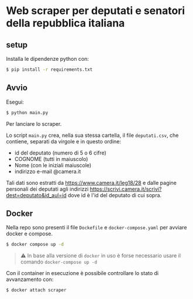 
# Web scraper per deputati e senatori della repubblica italiana

## setup

Installa le dipendenze python con:

```bash
$ pip install -r requirements.txt
```

## Avvio

Esegui:

```bash
$ python main.py
```

Per lanciare lo scraper.

Lo script `main.py` crea, nella sua stessa cartella, il file `deputati.csv`, che contiene, separati da virgole e in questo ordine:
- id del deputato (numero di 5 o 6 cifre)
- COGNOME (tutti in maiuscolo)
- Nome (con le iniziali maiuscole)
- indirizzo e-mail @camera.it

Tali dati sono estratti da https://www.camera.it/leg18/28 e dalle pagine personali dei deputati agli indirizzi https://scrivi.camera.it/scrivi?dest=deputato&id_aul=id dove id è l'id del deputato di cui sopra.

## Docker

Nella repo sono presenti il file `Dockefile` e `docker-compose.yaml` per avviare docker e compose.

```bash
$ docker compose up -d
```

> ⚠️ In base alla versione di `docker` in uso è forse necessario usare il comando `docker-compose up -d`

Con il container in esecuzione è possibile controllare lo stato di avvanzamento con:

```bash
$ docker attach scraper
```
